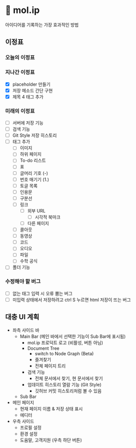 # 💭 mol.ip
아이디어를 기록하는 가장 효과적인 방법

## 이정표
### 오늘의 이정표

### 지나간 이정표
- [x] placeholder 만들기
- [x] 저장 메소드 간단 구현
- [x] 제목 4 태그 추가

### 미래의 이정표
- [ ] 서버에 저장 기능
- [ ] 검색 기능
- [ ] Git Style 저장 히스토리
- [ ] 태그 추가
    - [ ] 이미지
    - [ ] 하위 페이지
    - [ ] To-do 리스트
    - [ ] 표
    - [ ] 글머리 기호 (-)
    - [ ] 번호 매기기 (1.)
    - [ ] 토글 목록
    - [ ] 인용문
    - [ ] 구분선
    - [ ] 링크
        - [ ] 외부 URL
            - [ ] 시각적 북마크
        - [ ] 다른 페이지
    - [ ] 콜아웃
    - [ ] 동영상
    - [ ] 코드
    - [ ] 오디오
    - [ ] 파일
    - [ ] 수학 공식
- [ ] 폴더 기능

### 수정해야 할 버그
- [ ] 없는 태그 입력 시 오류 뿜는 버그
- [ ] 미입력 상태에서 저장하려고 ctrl S 누르면 html 저장이 뜨는 버그

## 대충 UI 계획

- 좌측 사이드 바
    - Main Bar (메인 바에서 선택한 기능이 Sub Bar에 표시됨)
        - mol.ip 프로덕트 로고 (비활성, 버튼 아님)
        - Document Tree
            - switch to Node Graph (Beta)
            - 즐겨찾기
            - 전체 페이지 트리
        - 검색 기능
            - 전체 문서에서 찾기, 현 문서에서 찾기
        - 업데이트 히스토리 열람 기능 (Git Style)
            - 깃허브 커밋 히스토리처럼 볼 수 있음
    - Sub Bar
- 메인 페이지
    - 현재 페이지 이름 & 저장 상태 표시
    - 에디터
- 우측 사이드
    - 프로필 설정
    - 환경 설정
    - 도움말, 고객지원 (우측 하단 버튼)